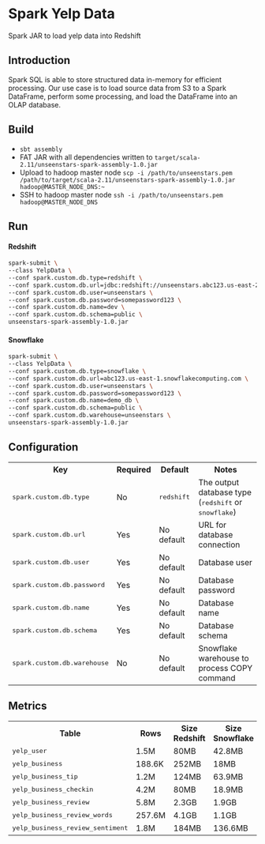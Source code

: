 # Spark Yelp Data

Spark JAR to load yelp data into Redshift


## Introduction

Spark SQL is able to store structured data in-memory for efficient processing. Our use case is to load source data from S3 to a Spark DataFrame, perform some processing, and load the DataFrame into an OLAP database.


## Build

- `sbt assembly`
- FAT JAR with all dependencies written to `target/scala-2.11/unseenstars-spark-assembly-1.0.jar`
- Upload to hadoop master node `scp -i /path/to/unseenstars.pem /path/to/target/scala-2.11/unseenstars-spark-assembly-1.0.jar hadoop@MASTER_NODE_DNS:~`
- SSH to hadoop master node `ssh -i /path/to/unseenstars.pem hadoop@MASTER_NODE_DNS`


## Run

#### Redshift
```bash
spark-submit \
--class YelpData \
--conf spark.custom.db.type=redshift \
--conf spark.custom.db.url=jdbc:redshift://unseenstars.abc123.us-east-2.redshift.amazonaws.com:5439 \
--conf spark.custom.db.user=unseenstars \
--conf spark.custom.db.password=somepassword123 \
--conf spark.custom.db.name=dev \
--conf spark.custom.db.schema=public \
unseenstars-spark-assembly-1.0.jar
```

#### Snowflake
```bash
spark-submit \
--class YelpData \
--conf spark.custom.db.type=snowflake \
--conf spark.custom.db.url=abc123.us-east-1.snowflakecomputing.com \
--conf spark.custom.db.user=unseenstars \
--conf spark.custom.db.password=somepassword123 \
--conf spark.custom.db.name=demo_db \
--conf spark.custom.db.schema=public \
--conf spark.custom.db.warehouse=unseenstars \
unseenstars-spark-assembly-1.0.jar
```


## Configuration

<table>
 <tr>
    <th>Key</th>
    <th>Required</th>
    <th>Default</th>
    <th>Notes</th>
 </tr>

 <tr>
    <td><tt>spark.custom.db.type</tt></td>
    <td>No</td>
    <td><tt>redshift<tt></td>
    <td>The output database type (<tt>redshift</tt> or <tt>snowflake</tt>)</td>
 </tr>

 <tr>
    <td><tt>spark.custom.db.url</tt></td>
    <td>Yes</td>
    <td>No default</td>
    <td>URL for database connection</td>
 </tr>

 <tr>
    <td><tt>spark.custom.db.user</tt></td>
    <td>Yes</td>
    <td>No default</td>
    <td>Database user</td>
 </tr>

 <tr>
    <td><tt>spark.custom.db.password</tt></td>
    <td>Yes</td>
    <td>No default</td>
    <td>Database password</td>
 </tr>

 <tr>
    <td><tt>spark.custom.db.name</tt></td>
    <td>Yes</td>
    <td>No default</td>
    <td>Database name</td>
 </tr>

 <tr>
    <td><tt>spark.custom.db.schema</tt></td>
    <td>Yes</td>
    <td>No default</td>
    <td>Database schema</td>
 </tr>

 <tr>
    <td><tt>spark.custom.db.warehouse</tt></td>
    <td>No</td>
    <td>No default</td>
    <td>Snowflake warehouse to process COPY command</td>
 </tr>
</table>


## Metrics

<table>
 <tr>
    <th>Table</th>
    <th>Rows</th>
    <th>Size Redshift</th>
    <th>Size Snowflake</th>
    <th>Time Redshift</th>
    <th>Time Snowflake</th>
 </tr>

 <tr>
    <td><tt>yelp_user</tt></td>
    <td>1.5M</td>
    <td>80MB</td>
    <td>42.8MB</td>
    <td>98s</td>
    <td>107s</td>
 </tr>

 <tr>
    <td><tt>yelp_business</tt></td>
    <td>188.6K</td>
    <td>252MB</td>
    <td>18MB</td>
    <td>23s</td>
    <td>20s</td>
 </tr>

 <tr>
    <td><tt>yelp_business_tip</tt></td>
    <td>1.2M</td>
    <td>124MB</td>
    <td>63.9MB</td>
    <td>30s</td>
    <td>31s</td>
 </tr>

 <tr>
    <td><tt>yelp_business_checkin</tt></td>
    <td>4.2M</td>
    <td>80MB</td>
    <td>18.9MB</td>
    <td>99s</td>
    <td>108s</td>
 </tr>

 <tr>
    <td><tt>yelp_business_review</tt></td>
    <td>5.8M</td>
    <td>2.3GB</td>
    <td>1.9GB</td>
    <td>412s</td>
    <td>339s</td>
 </tr>

 <tr>
    <td><tt>yelp_business_review_words</tt></td>
    <td>257.6M</td>
    <td>4.1GB</td>
    <td>1.1GB</td>
    <td>736s</td>
    <td>831s</td>
 </tr>

 <tr>
    <td><tt>yelp_business_review_sentiment</tt></td>
    <td>1.8M</td>
    <td>184MB</td>
    <td>136.6MB</td>
    <td>85s</td>
    <td>75s</td>
 </tr>
</table>
